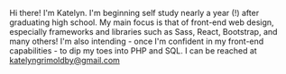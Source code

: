 Hi there! I'm Katelyn. I'm beginning self study nearly a year (!) after graduating high school. 
My main focus is that of front-end web design, especially frameworks and libraries such as Sass, React, Bootstrap, and many others! 
I'm also intending - once I'm confident in my front-end capabilities - to dip my toes into PHP and SQL. 
I can be reached at katelyngrimoldby@gmail.com
<!---
katelyngrimoldby/katelyngrimoldby is a ✨ special ✨ repository because its `README.md` (this file) appears on your GitHub profile.
You can click the Preview link to take a look at your changes.
--->
